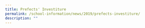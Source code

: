 ```yaml
---
title: Prefects' Investiture
permalink: /school-information/news/2019/prefects-investiture/
description: ""
---
```




